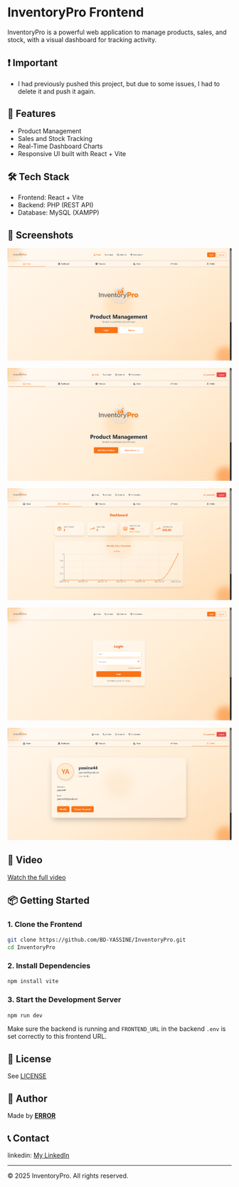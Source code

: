 # InventoryPro Frontend

InventoryPro is a powerful web application to manage products, sales, and stock, with a visual dashboard for tracking activity.

## ❗ Important

- I had previously pushed this project, but due to some issues, I had to delete it and push it again.

## 🚀 Features

- Product Management
- Sales and Stock Tracking
- Real-Time Dashboard Charts
- Responsive UI built with React + Vite

## 🛠️ Tech Stack

- Frontend: React + Vite
- Backend: PHP (REST API)
- Database: MySQL (XAMPP)

## 📸 Screenshots
![Interface(not Login)](./public/screenshots/Interface.png)

![Interface(Login)](./public/screenshots/Interface_Login.png)

![Dashboard](./public/screenshots/Dashboard.png)

![Login](./public/screenshots/Login.png)

![Profile](./public/screenshots/Profile.png)

## 🎥 Video 
[Watch the full video](/public/video/Enregistrement%202025-07-20%20115713.mp4)

## 📦 Getting Started

### 1. Clone the Frontend

```bash
git clone https://github.com/BD-YASSINE/InventoryPro.git
cd InventoryPro
```

### 2. Install Dependencies

```bash
npm install vite  
```

### 3. Start the Development Server

```bash
npm run dev
```

Make sure the backend is running and `FRONTEND_URL` in the backend `.env` is set correctly to this frontend URL.

## 📄 License

See [LICENSE](/LICENSE)

## 👤 Author

Made by [**ERROR**](https://github.com/BD-YASSINE)

## 📞 Contact
linkedin: [My LinkedIn](https://www.linkedin.com/in/yassine-badri-0279a7342/)

---

© 2025 InventoryPro. All rights reserved.
